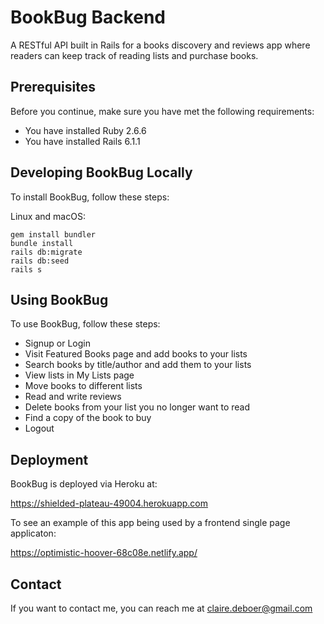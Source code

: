 # BookBug Backend

A RESTful API built in Rails for a books discovery and reviews app where readers can keep track of reading lists and purchase books. 

## Prerequisites

Before you continue, make sure you have met the following requirements: 

* You have installed Ruby 2.6.6
* You have installed Rails 6.1.1

## Developing BookBug Locally

To install BookBug,  follow these steps: 

Linux and macOS: 
```
gem install bundler
bundle install
rails db:migrate
rails db:seed
rails s
```

## Using BookBug

To use BookBug, follow these steps: 

* Signup or Login
* Visit Featured Books page and add books to your lists
* Search books by title/author and add them to your lists
* View lists in My Lists page
* Move books to different lists
* Read and write reviews
* Delete books from your list you no longer want to read
* Find a copy of the book to buy
* Logout

## Deployment

BookBug is deployed via Heroku at: 

https://shielded-plateau-49004.herokuapp.com

To see an example of this app being used by a frontend single page applicaton: 

https://optimistic-hoover-68c08e.netlify.app/

## Contact

If you want to contact me, you can reach me at claire.deboer@gmail.com

